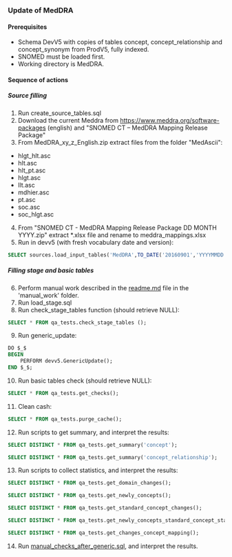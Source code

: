 ### Update of MedDRA

#### Prerequisites
- Schema DevV5 with copies of tables concept, concept_relationship and concept_synonym from ProdV5, fully indexed.
- SNOMED must be loaded first.
- Working directory is MedDRA.

 #### Sequence of actions
##### Source filling 
1. Run create_source_tables.sql
2. Download the current Meddra from https://www.meddra.org/software-packages (english) and "SNOMED CT – MedDRA Mapping Release Package"
3. From MedDRA_xy_z_English.zip extract files from the folder "MedAscii":
- hlgt_hlt.asc
- hlt.asc
- hlt_pt.asc
- hlgt.asc
- llt.asc
- mdhier.asc
- pt.asc
- soc.asc
- soc_hlgt.asc
4. From "SNOMED CT - MedDRA Mapping Release Package DD MONTH YYYY.zip" extract *.xlsx file and rename to meddra_mappings.xlsx
5. Run in devv5 (with fresh vocabulary date and version):
```sql
SELECT sources.load_input_tables('MedDRA',TO_DATE('20160901','YYYYMMDD'),'MedDRA version 19.1')
```
##### Filling stage and basic tables
6. Perform manual work described in the [readme.md](https://github.com/OHDSI/Vocabulary-v5.0/blob/master/MedDRA/Manual_work/readme.md) file in the 'manual_work' folder.
7. Run load_stage.sql
8. Run check_stage_tables function (should retrieve NULL):
```sql
SELECT * FROM qa_tests.check_stage_tables ();
```
9. Run generic_update:
```sql
DO $_$
BEGIN
	PERFORM devv5.GenericUpdate();
END $_$;
```
10. Run basic tables check (should retrieve NULL):
```sql
SELECT * FROM qa_tests.get_checks();
```
11. Clean cash:
```sql
SELECT * FROM qa_tests.purge_cache();
```
12. Run scripts to get summary, and interpret the results:
```sql
SELECT DISTINCT * FROM qa_tests.get_summary('concept');
```
```sql
SELECT DISTINCT * FROM qa_tests.get_summary('concept_relationship');
```
13. Run scripts to collect statistics, and interpret the results:
```sql
SELECT DISTINCT * FROM qa_tests.get_domain_changes();
```
```sql
SELECT DISTINCT * FROM qa_tests.get_newly_concepts();
```
```sql
SELECT DISTINCT * FROM qa_tests.get_standard_concept_changes();
```
```sql
SELECT DISTINCT * FROM qa_tests.get_newly_concepts_standard_concept_status();
```
```sql
SELECT DISTINCT * FROM qa_tests.get_changes_concept_mapping();
```
14. Run [manual_checks_after_generic.sql](https://github.com/OHDSI/Vocabulary-v5.0/blob/master/working/manual_checks_after_generic.sql), and interpret the results.
